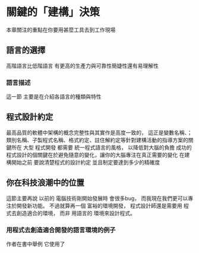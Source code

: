 # 關鍵的「建構」決策
本章關注的重點在你要用甚麼工具去到工作現場
## 語言的選擇
 高階語言比低階語言 有更高的生產力與可靠性簡婕性還有易理解性
 ### 語言描述
 這一節 主要是在介紹各語言的種類與特性
 ## 程式設計約定
 最高品質的軟體中架構的概念完整性與其實作是高度一致的， 這正是變數名稱、；類別名稱、子製程式名稱、格式約定、註住解約定等針對建構活動的指導方案的關鍵所在
 大型 程式開發 都需要 統一程式語言的風格， 以降低對大腦的負擔
 成功的程式設計的個關鍵在於避免隨意的變化，讓你的大腦專注在真正需要的變化
  在建構開始之前 要說清楚程式的設計約定 並且制定要達到多少的精確度
## 你在科技浪潮中的位置
這節主要再說 以前的 電腦技術剛開始發展時 會很多bug， 而我現在我們更可以專注於開發新功能。 不過就算再一個 富裕的環境開發， 程式設計師還是需要用 程式去創造適合的環境， 而非 用語言的 環境來設計程式。
### 用程式去創造適合開發的語言環境的例子
 作者在書中舉例 它使用了
<!--stackedit_data:
eyJoaXN0b3J5IjpbMTQwMTM1MzE5NiwzMjg0NDU5MTEsLTEyNz
M0ODE4MTIsMTMyOTAxNDgwNCwtMzExNTA0MTM1LC0xNzY0MjQ2
NTU5LC0xMTAxMTQ2NTE0XX0=
-->